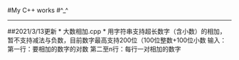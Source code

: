 #My C++ works
#^_^

***
##2021/3/13更新
    * 大数相加.cpp
        * 用字符串支持超长数字（含小数）的相加，暂不支持减法与负数，目前数字最高支持200位（100位整数+100位小数
        输入：
            第一行：要相加的数字的对数
            第二至n行：每行一对相加的数字
